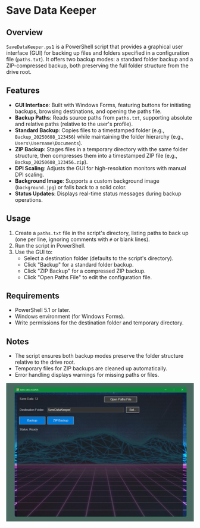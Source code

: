 # Save Data Keeper

## Overview
`SaveDataKeeper.ps1` is a PowerShell script that provides a graphical user interface (GUI) for backing up files and folders specified in a configuration file (`paths.txt`). It offers two backup modes: a standard folder backup and a ZIP-compressed backup, both preserving the full folder structure from the drive root.

## Features
- **GUI Interface**: Built with Windows Forms, featuring buttons for initiating backups, browsing destinations, and opening the paths file.
- **Backup Paths**: Reads source paths from `paths.txt`, supporting absolute and relative paths (relative to the user's profile).
- **Standard Backup**: Copies files to a timestamped folder (e.g., `Backup_20250608_123456`) while maintaining the folder hierarchy (e.g., `Users\Username\Documents`).
- **ZIP Backup**: Stages files in a temporary directory with the same folder structure, then compresses them into a timestamped ZIP file (e.g., `Backup_20250608_123456.zip`).
- **DPI Scaling**: Adjusts the GUI for high-resolution monitors with manual DPI scaling.
- **Background Image**: Supports a custom background image (`background.jpg`) or falls back to a solid color.
- **Status Updates**: Displays real-time status messages during backup operations.

## Usage
1. Create a `paths.txt` file in the script's directory, listing paths to back up (one per line, ignoring comments with `#` or blank lines).
2. Run the script in PowerShell.
3. Use the GUI to:
   - Select a destination folder (defaults to the script's directory).
   - Click "Backup" for a standard folder backup.
   - Click "ZIP Backup" for a compressed ZIP backup.
   - Click "Open Paths File" to edit the configuration file.

## Requirements
- PowerShell 5.1 or later.
- Windows environment (for Windows Forms).
- Write permissions for the destination folder and temporary directory.

## Notes
- The script ensures both backup modes preserve the folder structure relative to the drive root.
- Temporary files for ZIP backups are cleaned up automatically.
- Error handling displays warnings for missing paths or files.

![Alt text](/screenshot/screenshot.jpg)
